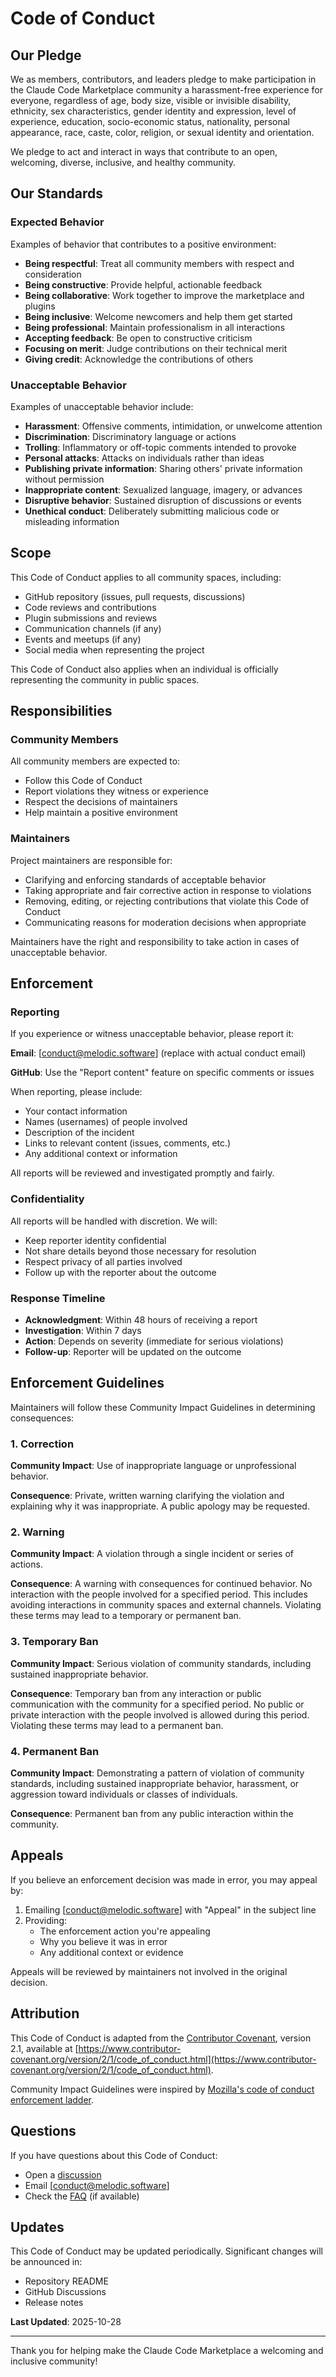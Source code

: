 # Code of Conduct

## Our Pledge

We as members, contributors, and leaders pledge to make participation in the Claude Code Marketplace community a harassment-free experience for everyone, regardless of age, body size, visible or invisible disability, ethnicity, sex characteristics, gender identity and expression, level of experience, education, socio-economic status, nationality, personal appearance, race, caste, color, religion, or sexual identity and orientation.

We pledge to act and interact in ways that contribute to an open, welcoming, diverse, inclusive, and healthy community.

## Our Standards

### Expected Behavior

Examples of behavior that contributes to a positive environment:

- **Being respectful**: Treat all community members with respect and consideration
- **Being constructive**: Provide helpful, actionable feedback
- **Being collaborative**: Work together to improve the marketplace and plugins
- **Being inclusive**: Welcome newcomers and help them get started
- **Being professional**: Maintain professionalism in all interactions
- **Accepting feedback**: Be open to constructive criticism
- **Focusing on merit**: Judge contributions on their technical merit
- **Giving credit**: Acknowledge the contributions of others

### Unacceptable Behavior

Examples of unacceptable behavior include:

- **Harassment**: Offensive comments, intimidation, or unwelcome attention
- **Discrimination**: Discriminatory language or actions
- **Trolling**: Inflammatory or off-topic comments intended to provoke
- **Personal attacks**: Attacks on individuals rather than ideas
- **Publishing private information**: Sharing others' private information without permission
- **Inappropriate content**: Sexualized language, imagery, or advances
- **Disruptive behavior**: Sustained disruption of discussions or events
- **Unethical conduct**: Deliberately submitting malicious code or misleading information

## Scope

This Code of Conduct applies to all community spaces, including:

- GitHub repository (issues, pull requests, discussions)
- Code reviews and contributions
- Plugin submissions and reviews
- Communication channels (if any)
- Events and meetups (if any)
- Social media when representing the project

This Code of Conduct also applies when an individual is officially representing the community in public spaces.

## Responsibilities

### Community Members

All community members are expected to:

- Follow this Code of Conduct
- Report violations they witness or experience
- Respect the decisions of maintainers
- Help maintain a positive environment

### Maintainers

Project maintainers are responsible for:

- Clarifying and enforcing standards of acceptable behavior
- Taking appropriate and fair corrective action in response to violations
- Removing, editing, or rejecting contributions that violate this Code of Conduct
- Communicating reasons for moderation decisions when appropriate

Maintainers have the right and responsibility to take action in cases of unacceptable behavior.

## Enforcement

### Reporting

If you experience or witness unacceptable behavior, please report it:

**Email**: [conduct@melodic.software] (replace with actual conduct email)

**GitHub**: Use the "Report content" feature on specific comments or issues

When reporting, please include:

- Your contact information
- Names (usernames) of people involved
- Description of the incident
- Links to relevant content (issues, comments, etc.)
- Any additional context or information

All reports will be reviewed and investigated promptly and fairly.

### Confidentiality

All reports will be handled with discretion. We will:

- Keep reporter identity confidential
- Not share details beyond those necessary for resolution
- Respect privacy of all parties involved
- Follow up with the reporter about the outcome

### Response Timeline

- **Acknowledgment**: Within 48 hours of receiving a report
- **Investigation**: Within 7 days
- **Action**: Depends on severity (immediate for serious violations)
- **Follow-up**: Reporter will be updated on the outcome

## Enforcement Guidelines

Maintainers will follow these Community Impact Guidelines in determining consequences:

### 1. Correction

**Community Impact**: Use of inappropriate language or unprofessional behavior.

**Consequence**: Private, written warning clarifying the violation and explaining why it was inappropriate. A public apology may be requested.

### 2. Warning

**Community Impact**: A violation through a single incident or series of actions.

**Consequence**: A warning with consequences for continued behavior. No interaction with the people involved for a specified period. This includes avoiding interactions in community spaces and external channels. Violating these terms may lead to a temporary or permanent ban.

### 3. Temporary Ban

**Community Impact**: Serious violation of community standards, including sustained inappropriate behavior.

**Consequence**: Temporary ban from any interaction or public communication with the community for a specified period. No public or private interaction with the people involved is allowed during this period. Violating these terms may lead to a permanent ban.

### 4. Permanent Ban

**Community Impact**: Demonstrating a pattern of violation of community standards, including sustained inappropriate behavior, harassment, or aggression toward individuals or classes of individuals.

**Consequence**: Permanent ban from any public interaction within the community.

## Appeals

If you believe an enforcement decision was made in error, you may appeal by:

1. Emailing [conduct@melodic.software] with "Appeal" in the subject line
2. Providing:
   - The enforcement action you're appealing
   - Why you believe it was in error
   - Any additional context or evidence

Appeals will be reviewed by maintainers not involved in the original decision.

## Attribution

This Code of Conduct is adapted from the [Contributor Covenant](https://www.contributor-covenant.org/), version 2.1, available at [https://www.contributor-covenant.org/version/2/1/code_of_conduct.html](https://www.contributor-covenant.org/version/2/1/code_of_conduct.html).

Community Impact Guidelines were inspired by [Mozilla's code of conduct enforcement ladder](https://github.com/mozilla/diversity).

## Questions

If you have questions about this Code of Conduct:

- Open a [discussion](../../discussions)
- Email [conduct@melodic.software]
- Check the [FAQ](../../wiki/Code-of-Conduct-FAQ) (if available)

## Updates

This Code of Conduct may be updated periodically. Significant changes will be announced in:

- Repository README
- GitHub Discussions
- Release notes

**Last Updated**: 2025-10-28

---

Thank you for helping make the Claude Code Marketplace a welcoming and inclusive community!
